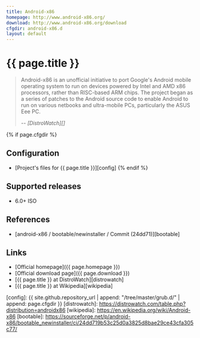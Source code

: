 ```yaml
---
title: Android-x86
homepage: http://www.android-x86.org/
download: http://www.android-x86.org/download
cfgdir: android-x86.d
layout: default
---
```


# {{ page.title }}

> Android-x86 is an unofficial initiative to port Google's Android mobile
> operating system to run on devices powered by Intel and AMD x86 processors,
> rather than RISC-based ARM chips. The project began as a series of patches to
> the Android source code to enable Android to run on various netbooks and
> ultra-mobile PCs, particularly the ASUS Eee PC.
>
> -- <cite markdown="1">[DistroWatch][]</cite>


{% if page.cfgdir %}
## Configuration

- [Project's files for {{ page.title }}][config]
{% endif %}


## Supported releases

- 6.0+ ISO


## References

- [android-x86 / bootable/newinstaller / Commit (24dd71)][bootable]


## Links

- [Official homepage]({{ page.homepage }})
- [Official download page]({{ page.download }})
- [{{ page.title }} at DistroWatch][distrowatch]
- [{{ page.title }} at Wikipedia][wikipedia]


[config]: {{ site.github.repository_url | append: "/tree/master/grub.d/" | append: page.cfgdir }}
[distrowatch]: https://distrowatch.com/table.php?distribution=androidx86
[wikipedia]: https://en.wikipedia.org/wiki/Android-x86
[bootable]: https://sourceforge.net/p/android-x86/bootable_newinstaller/ci/24dd719b53c25d0a3825d8bae29ce43cfa305c77/
